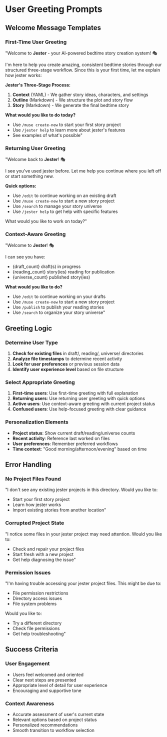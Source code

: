 <!-- Powered by BMAD™ Core -->

# User Greeting Prompts

## Welcome Message Templates

### First-Time User Greeting
"Welcome to **Jester** - your AI-powered bedtime story creation system! 🎭

I'm here to help you create amazing, consistent bedtime stories through our structured three-stage workflow. Since this is your first time, let me explain how jester works:

**Jester's Three-Stage Process:**
1. **Context** (YAML) - We gather story ideas, characters, and settings
2. **Outline** (Markdown) - We structure the plot and story flow  
3. **Story** (Markdown) - We generate the final bedtime story

**What would you like to do today?**
- Use `/muse create-new` to start your first story project
- Use `/jester help` to learn more about jester's features
- See examples of what's possible"

### Returning User Greeting
"Welcome back to **Jester**! 🎭

I see you've used jester before. Let me help you continue where you left off or start something new.

**Quick options:**
- Use `/edit` to continue working on an existing draft
- Use `/muse create-new` to start a new story project
- Use `/search` to manage your story universe
- Use `/jester help` to get help with specific features

What would you like to work on today?"

### Context-Aware Greeting
"Welcome to **Jester**! 🎭

I can see you have:
- {draft_count} draft(s) in progress
- {reading_count} story(ies) reading for publication
- {universe_count} published story(ies)

**What would you like to do?**
- Use `/edit` to continue working on your drafts
- Use `/muse create-new` to start a new story project
- Use `/publish` to publish your reading stories
- Use `/search` to organize your story universe"

## Greeting Logic

### Determine User Type
1. **Check for existing files** in draft/, reading/, universe/ directories
2. **Analyze file timestamps** to determine recent activity
3. **Look for user preferences** or previous session data
4. **Identify user experience level** based on file structure

### Select Appropriate Greeting
1. **First-time users**: Use first-time greeting with full explanation
2. **Returning users**: Use returning user greeting with quick options
3. **Active users**: Use context-aware greeting with current project status
4. **Confused users**: Use help-focused greeting with clear guidance

### Personalization Elements
- **Project status**: Show current draft/reading/universe counts
- **Recent activity**: Reference last worked on files
- **User preferences**: Remember preferred workflows
- **Time context**: "Good morning/afternoon/evening" based on time

## Error Handling

### No Project Files Found
"I don't see any existing jester projects in this directory. Would you like to:
- Start your first story project
- Learn how jester works
- Import existing stories from another location"

### Corrupted Project State
"I notice some files in your jester project may need attention. Would you like to:
- Check and repair your project files
- Start fresh with a new project
- Get help diagnosing the issue"

### Permission Issues
"I'm having trouble accessing your jester project files. This might be due to:
- File permission restrictions
- Directory access issues
- File system problems

Would you like to:
- Try a different directory
- Check file permissions
- Get help troubleshooting"

## Success Criteria

### User Engagement
- Users feel welcomed and oriented
- Clear next steps are presented
- Appropriate level of detail for user experience
- Encouraging and supportive tone

### Context Awareness
- Accurate assessment of user's current state
- Relevant options based on project status
- Personalized recommendations
- Smooth transition to workflow selection
